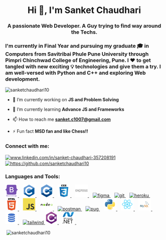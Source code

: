 <h1 align="center">Hi 👋, I'm Sanket Chaudhari</h1>
<h3 align="center">A passionate Web Developer. A Guy trying to find way around the Techs.</h3>
<h3 align="left">I'm currently in Final Year and pursuing my graduate 🎓 in Computers from Savitribai Phule Pune University through Pimpri Chinchwad College of Engineering, Pune. I ❤️ to get tangled with new exciting 💡 technologies and give them a try. I am well-versed with Python and C++ and exploring Web development.</h3>
<p align="left"> <img src="https://komarev.com/ghpvc/?username=sanketchaudhari10&label=Profile%20views&color=0e75b6&style=flat" alt="sanketchaudhari10" /> </p>

- 🔭 I’m currently working on **JS and Problem Solving**

- 🌱 I’m currently learning **Advance JS and Frameworks**

- 📫 How to reach me **sanket.c1007@gmail.com**

- ⚡ Fun fact **MSD fan and like Chess!!**

<h3 align="left">Connect with me:</h3>
<p align="left"> 
<a href="https://www.linkedin.com/in/sanket-chaudhari-357208191/" target="blank"><img align="center" src="https://raw.githubusercontent.com/rahuldkjain/github-profile-readme-generator/master/src/images/icons/Social/linked-in-alt.svg" alt="www.linkedin.com/in/sanket-chaudhari-357208191" height="30" width="40" /></a> &nbsp;
<a href="https://github.com/sanketchaudhari10" target="blank"><img align="center" src="https://github.com/rahuldkjain/github-profile-readme-generator/blob/master/src/images/icons/Social/github.svg" alt="https://github.com/sanketchaudhari10" height="30" width="80" /></a>
</p>

<h3 align="left">Languages and Tools:</h3>
<p align="left"> 
 <a href="https://getbootstrap.com" target="_blank"> <img src="https://raw.githubusercontent.com/devicons/devicon/master/icons/bootstrap/bootstrap-plain-wordmark.svg" alt="bootstrap" width="40" height="40"/> </a>&nbsp;&nbsp; 
  <a href="https://www.cprogramming.com/" target="_blank"> <img src="https://raw.githubusercontent.com/devicons/devicon/master/icons/c/c-original.svg" alt="c" width="40" height="40"/> </a> &nbsp;&nbsp;
  <a href="https://www.w3schools.com/cpp/" target="_blank"> <img src="https://raw.githubusercontent.com/devicons/devicon/master/icons/cplusplus/cplusplus-original.svg" alt="cplusplus" width="40" height="40"/> </a> &nbsp;&nbsp;
  <a href="https://www.w3schools.com/css/" target="_blank"> <img src="https://raw.githubusercontent.com/devicons/devicon/master/icons/css3/css3-original-wordmark.svg" alt="css3" width="40" height="40"/> </a> &nbsp;&nbsp;
  <a href="https://expressjs.com" target="_blank"> <img src="https://raw.githubusercontent.com/devicons/devicon/master/icons/express/express-original-wordmark.svg" alt="express" width="40" height="40"/> </a> &nbsp;&nbsp;
  <a href="https://www.figma.com/" target="_blank"> <img src="https://www.vectorlogo.zone/logos/figma/figma-icon.svg" alt="figma" width="40" height="40"/> </a> &nbsp;&nbsp;
  <a href="https://git-scm.com/" target="_blank"> <img src="https://www.vectorlogo.zone/logos/git-scm/git-scm-icon.svg" alt="git" width="40" height="40"/> </a> &nbsp;&nbsp;
  <a href="https://heroku.com" target="_blank"> <img src="https://www.vectorlogo.zone/logos/heroku/heroku-icon.svg" alt="heroku" width="40" height="40"/> </a>&nbsp;&nbsp;
  <a href="https://www.w3.org/html/" target="_blank"> <img src="https://raw.githubusercontent.com/devicons/devicon/master/icons/html5/html5-original-wordmark.svg" alt="html5" width="40" height="40"/> </a> &nbsp;&nbsp;
  <a href="https://developer.mozilla.org/en-US/docs/Web/JavaScript" target="_blank"> <img src="https://raw.githubusercontent.com/devicons/devicon/master/icons/javascript/javascript-original.svg" alt="javascript" width="40" height="40"/> </a> &nbsp;&nbsp;
  <a href="https://nodejs.org" target="_blank"> <img src="https://raw.githubusercontent.com/devicons/devicon/master/icons/nodejs/nodejs-original-wordmark.svg" alt="nodejs" width="40" height="40"/> </a> &nbsp;&nbsp;
  <a href="https://postman.com" target="_blank"> <img src="https://www.vectorlogo.zone/logos/getpostman/getpostman-icon.svg" alt="postman" width="40" height="40"/> </a> &nbsp;&nbsp;
  <a href="https://pugjs.org" target="_blank"> <img src="https://cdn.worldvectorlogo.com/logos/pug.svg" alt="pug" width="40" height="40"/> </a> &nbsp;&nbsp;
  <a href="https://www.python.org" target="_blank"> <img src="https://raw.githubusercontent.com/devicons/devicon/master/icons/python/python-original.svg" alt="python" width="40" height="40"/> </a> &nbsp;&nbsp;
 <a href="https://reactjs.org/" target="_blank"> <img src="https://raw.githubusercontent.com/github/explore/180320cffc25f4ed1bbdfd33d4db3a66eeeeb358/topics/react/react.png" alt="ReactJs" width="40" height="40"/> </a> &nbsp;&nbsp;
 <a href="https://www.mysql.com/" target="_blank"> <img src="https://raw.githubusercontent.com/github/explore/180320cffc25f4ed1bbdfd33d4db3a66eeeeb358/topics/mysql/mysql.png" alt="MySQL" width="40" height="40"/> </a> &nbsp;&nbsp;
 <a href="https://www.sql.org/" target="_blank"> <img src="https://raw.githubusercontent.com/github/explore/180320cffc25f4ed1bbdfd33d4db3a66eeeeb358/topics/sql/sql.png" alt="SQL" width="40" height="40"/> </a>&nbsp;&nbsp; 
  <a href="https://tailwindcss.com/" target="_blank"> <img src="https://www.vectorlogo.zone/logos/tailwindcss/tailwindcss-icon.svg" alt="tailwind" width="40" height="40"/> </a> 
<a href="https://docs.microsoft.com/en-us/dotnet/csharp/" target="_blank"> <img src="https://raw.githubusercontent.com/devicons/devicon/master/icons/csharp/csharp-original.svg" alt="CSharp" width="40" height="40"/> </a> &nbsp;&nbsp; 
 <a href="https://dotnet.microsoft.com/en-us/learn/dotnet/what-is-dotnet" target="_blank"> <img src="https://raw.githubusercontent.com/devicons/devicon/master/icons/dot-net/dot-net-original-wordmark.svg" alt=".Net" width="40" height="40"/> </a> &nbsp;&nbsp;
</p>

<!--<p><img align="left" src="https://github-readme-stats.vercel.app/api/top-langs?username=sanketchaudhari10&show_icons=true&locale=en&layout=compact&theme=dark" alt="sanketchaudhari10" /></p> -->

<p>&nbsp;<img align="center" src="https://github-readme-stats.vercel.app/api?username=sanketchaudhari10&show_icons=true&locale=en&theme=radical" alt="sanketchaudhari10" /></p>
